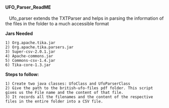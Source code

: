 <b><h4>UFO_Parser_ReadME</h4></b> 
&nbsp;&nbsp; Ufo_parser extends the TXTParser and helps in parsing the information of the files in the folder to a much accessible format 

<b>Jars Needed </b></br>
	
	1) Org.apache.tika.jar
	2) Org.apache.tika.parsers.jar
	3) Super-csv-2.0.1.jar  
	4) Apache-commons.jar
	5) Commons-csv-1.4.jar
	6) Tika-core-1.3.jar


<b>Steps to follow:</b> </br> 

	1) Create two java classes: UfoClass and UfoParserClass
	2) Give the path to the british-ufo-files pdf folder. This script gives us the File name and the content of that file.   
	3) It records all the filenames and the content of the respective files in the entire folder into a CSV file. 




